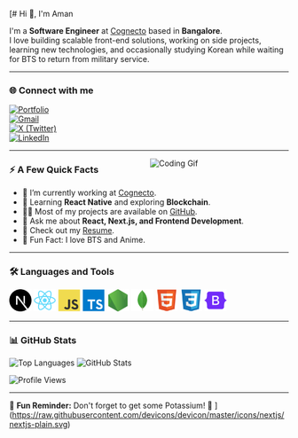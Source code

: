 [# Hi 👋, I'm Aman

I'm a **Software Engineer** at [Cognecto](https://www.cognecto.com/) based in **Bangalore**.  
I love building scalable front-end solutions, working on side projects, learning new technologies, and occasionally studying Korean while waiting for BTS to return from military service.  

---

### 🌐 **Connect with me**
[![Portfolio](https://img.shields.io/badge/Portfolio-FF5733?style=for-the-badge)](https://amanprakash.vercel.app)  
[![Gmail](https://img.shields.io/badge/Gmail-D14836?style=for-the-badge&logo=gmail&logoColor=white)](mailto:amanprakash2611@gmail.com)  
[![X (Twitter)](https://img.shields.io/badge/-X-%23000000.svg?style=for-the-badge&logo=X&logoColor=white)](https://x.com/Aman_jsx)  
[![LinkedIn](https://img.shields.io/badge/LinkedIn-%230077B5.svg?style=for-the-badge&logo=linkedin&logoColor=white)](https://www.linkedin.com/in/amanprakash2611/)

---

<img align="right" src="https://media1.giphy.com/media/13HgwGsXF0aiGY/giphy.gif" width="250" alt="Coding Gif" />

### ⚡ A Few Quick Facts
- 🔭 I’m currently working at [Cognecto](https://www.cognecto.com/).
- 🧐 Learning **React Native** and exploring **Blockchain**.
- 👨‍💻 Most of my projects are available on [GitHub](https://github.com/aman2611).
- 💬 Ask me about **React, Next.js, and Frontend Development**.
- 📄 Check out my [Resume](https://drive.google.com/file/d/1bKPIlFjGa7__9zJ-Gqq9wrBimmKIJtQv/view?usp=sharing).
- 🎉 Fun Fact: I love BTS and Anime.

---

### 🛠 Languages and Tools
<p>
  <img src="https://raw.githubusercontent.com/devicons/devicon/master/icons/nextjs/nextjs-plain.svg" alt="Next.js" width="40" height="40"/>
  <img src="https://raw.githubusercontent.com/devicons/devicon/master/icons/react/react-original.svg" alt="React" width="40" height="40"/>
  <img src="https://raw.githubusercontent.com/devicons/devicon/master/icons/javascript/javascript-original.svg" alt="JavaScript" width="40" height="40"/>
  <img src="https://raw.githubusercontent.com/devicons/devicon/master/icons/typescript/typescript-original.svg" alt="TypeScript" width="40" height="40"/>
  <img src="https://raw.githubusercontent.com/devicons/devicon/master/icons/nodejs/nodejs-original.svg" alt="Node.js" width="40" height="40"/>
  <img src="https://raw.githubusercontent.com/devicons/devicon/master/icons/mongodb/mongodb-original.svg" alt="MongoDB" width="40" height="40"/>
  <img src="https://raw.githubusercontent.com/devicons/devicon/master/icons/html5/html5-original.svg" alt="HTML5" width="40" height="40"/>
  <img src="https://raw.githubusercontent.com/devicons/devicon/master/icons/css3/css3-original.svg" alt="CSS3" width="40" height="40"/>
  <img src="https://raw.githubusercontent.com/devicons/devicon/master/icons/bootstrap/bootstrap-plain.svg" alt="Bootstrap" width="40" height="40"/>
</p>

---

### 📊 GitHub Stats
<p>
  <img src="https://github-readme-stats.vercel.app/api/top-langs?username=aman2611&show_icons=true&locale=en&layout=compact" alt="Top Languages" height="165"/>
  <img src="https://github-readme-stats.vercel.app/api?username=aman2611&show_icons=true&locale=en" alt="GitHub Stats" height="165"/>
</p>

![Profile Views](https://komarev.com/ghpvc/?username=aman2611&label=Profile%20views&color=0e75b6&style=flat)

---

🍌 **Fun Reminder:** Don't forget to get some Potassium! 🍌
](https://raw.githubusercontent.com/devicons/devicon/master/icons/nextjs/nextjs-plain.svg)
